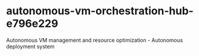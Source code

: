 # autonomous-vm-orchestration-hub-e796e229
Autonomous VM management and resource optimization - Autonomous deployment system
